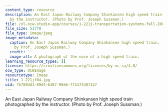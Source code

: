 ```yaml
---
content_type: resource
description: An East Japan Railway Company Shinkansen high speed train photographed
  by the instructor. (Photo by Prof. Joseph Sussman.)
file: /ol-ocw-studio-app/courses/1-221j-transportation-systems-fall-2004/7b789dd189d4638798e6775374387127_1-221jf04.jpg
file_size: 51778
file_type: image/jpeg
image_metadata:
  caption: An East Japan Railway Company Shinkansen high speed train. (Photograph
    by Prof. Joseph Sussman.)
  credit: ''
  image-alt: A photograph of the nose of a high speed train.
learning_resource_types: []
license: https://creativecommons.org/licenses/by-nc-sa/4.0/
ocw_type: OCWImage
resourcetype: Image
title: 1-221jf04.jpg
uid: 7b789dd1-89d4-6387-98e6-775374387127
---
```

An East Japan Railway Company Shinkansen high speed train photographed by the instructor. (Photo by Prof. Joseph Sussman.)